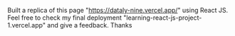 Built a replica of this page "https://dataly-nine.vercel.app/" using React JS. Feel free to check my final deployment "learning-react-js-project-1.vercel.app" and give a feedback. Thanks
